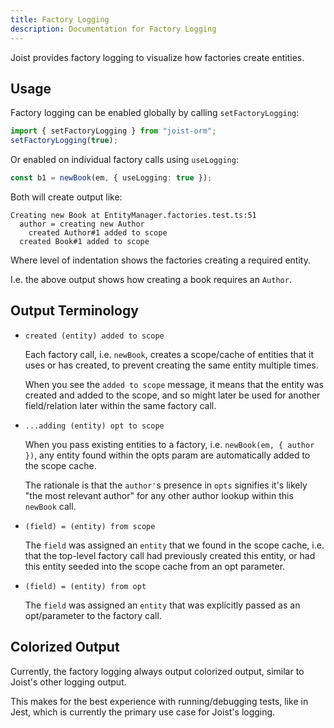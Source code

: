 ```yaml
---
title: Factory Logging
description: Documentation for Factory Logging
---
```


Joist provides factory logging to visualize how factories create entities.

## Usage

Factory logging can be enabled globally by calling `setFactoryLogging`:

```ts
import { setFactoryLogging } from "joist-orm";
setFactoryLogging(true);
```

Or enabled on individual factory calls using `useLogging`:

```ts
const b1 = newBook(em, { useLogging: true });
```

Both will create output like:

```
Creating new Book at EntityManager.factories.test.ts:51
  author = creating new Author
    created Author#1 added to scope
  created Book#1 added to scope
```

Where level of indentation shows the factories creating a required entity.

I.e. the above output shows how creating a book requires an `Author`.

## Output Terminology

- `created (entity) added to scope`

   Each factory call, i.e. `newBook`, creates a scope/cache of entities that it uses or has created, to prevent creating the same entity multiple times.

   When you see the `added to scope` message, it means that the entity was created and added to the scope, and so might later be used for another field/relation later within the same factory call.

- `...adding (entity) opt to scope`

   When you pass existing entities to a factory, i.e. `newBook(em, { author })`, any entity found within the opts param are automatically added to the scope cache.

   The rationale is that the `author'`s presence in `opts` signifies it's likely "the most relevant author" for any other author lookup within this `newBook` call.

- `(field) = (entity) from scope`

   The `field` was assigned an `entity` that we found in the scope cache, i.e. that the top-level factory call had previously created this entity, or had this entity seeded into the scope cache from an opt parameter.

- `(field) = (entity) from opt`

   The `field` was assigned an `entity` that was explicitly passed as an opt/parameter to the factory call.

## Colorized Output

Currently, the factory logging always output colorized output, similar to Joist's other logging output.

This makes for the best experience with running/debugging tests, like in Jest, which is currently the primary use case for Joist's logging.

